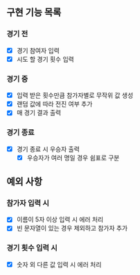 ## 구현 기능 목록

### 경기 전

- [x] 경기 참여자 입력
- [x] 시도 할 경기 횟수 입력

### 경기 중

- [x] 입력 받은 횟수만큼 참가자별로 무작위 값 생성
- [x] 랜덤 값에 따라 전진 여부 추가
- [x] 매 경기 결과 출력

### 경기 종료

- [x] 경기 종료 시 우승자 출력
  - [x] 우승자가 여러 명일 경우 쉼표로 구분

## 예외 사항

### 참가자 입력 시

- [x] 이름이 5자 이상 입력 시 에러 처리
- [x] 빈 문자열이 있는 경우 제외하고 참가자 추가

### 경기 횟수 입력 시

- [x] 숫자 외 다른 값 입력 시 에러 처리
